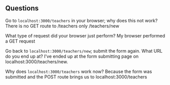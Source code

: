 ## Questions

Go to `localhost:3000/teachers` in your browser; why does this not work?
There is no GET route to /teachers only /teachers/new

What type of request did your browser just perform?
My browser performed a GET request

Go back to `localhost:3000/teachers/new`; submit the form again. What URL do you end up at?
I've ended up at the form submitting page on localhost:3000/teachers/new.

Why does `localhost:3000/teachers` work now?
Because the form was submitted and the POST route brings us to localhost:3000/teachers
